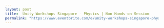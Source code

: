 ```yaml
---
layout: post
title:  Unity Workshops Singapore - Physics | Non Hands-on Session
permalink: "https://www.eventbrite.com/e/unity-workshops-singapore-physics-non-hands-on-session-tickets-70735350337"
---
```

